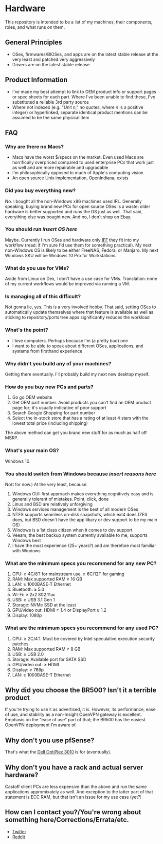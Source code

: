 # Hardware

This repository is intended to be a list of my machines, their components, roles, and what runs on them.

## General Principles

* OSes, firmwares/BIOSes, and apps are on the latest stable release at the very least and patched very aggressively
* Drivers are on the latest stable release

## Product Information

* I've made my best attempt to link to OEM product info or support pages or spec sheets for each part. Where I've been unable to find these, I've substituted a reliable 3rd party source
* Where not indexed (e.g. "Unit *n*," no quotes, where *n* is a positive integer) or hyperlinked, separate identical product mentions can be assumed to be the same physical item

## FAQ

### Why are there no Macs?

* Macs have the worst $/specs on the market. Even used Macs are horrifically overpriced compared to used enterprise PCs that work just as well and are more repairable and upgradable
* I'm philosophically opposed to much of Apple's computing vision
* An open source Unix implementation, OpenIndiana, exists

### Did you buy everything new?

No. I bought all the non-Windows x86 machines used IRL. Generally speaking, buying brand new PCs for open source OSes is a waste: older hardware is better supported and runs the OS just as well. That said, everything else was bought new. And no, I don't shop on Ebay.

### You should run *insert OS here*

Maybe. Currently I run OSes and hardware only [IFF](https://en.wikipedia.org/wiki/If_and_only_if) they fit into my workflow (read: if I'm sure I'd use them for something practical). My next non-Windows OS is likely to be either FreeNAS, Fedora, or Manjaro. My next Windows SKU will be Windows 10 Pro for Workstations. 

### What do you use for VMs?

Aside from Linux on Dex, I don't have a use case for VMs. Translation: none of my current workflows would be improved via running a VM. 

### Is managing all of this difficult?

Not gonna lie, yes. This is a very involved hobby. That said, setting OSes to automatically update themselves where that feature is available as well as sticking to repository/ports tree apps significantly reduces the workload

### What's the point?

* I love computers. Perhaps because I'm (a pretty bad) one
* I want to be able to speak about different OSes, applications, and systems from firsthand experience

### Why didn't you build any of your machines?

Getting there eventually. I'll probably build my next new desktop myself.

### How do you buy new PCs and parts?

1. Go go OEM website
2. Get OEM part number. Avoid products you can't find an OEM product page for; it's usually indicative of poor support
3. Search Google Shopping for part number
4. Select the in-stock store that has a rating of at least 4 stars with the lowest total price (including shipping)

The above method can get you brand new stuff for as much as half off MSRP.

### What's your main OS?

Windows 10.

### You should switch from Windows because *insert reasons here*

No(t for now.) At the very least, because:

1. Windows GUI-first approach makes everything cognitively easy and is generally tolerant of mistakes. Point, click, done
2. Linux and BSD are relatively unforgiving 
3. Windows services management is the best of all modern OSes
4. NTFS supports seamless on-disk snapshots, which ext4 does (ZFS does, but BSD doesn't have the app libary or dev support to be my main OS)
5. Windows is a 1st class citizen when it comes to dev support
6. Veeam, the best backup system currently available to me, supports Windows best
7. I have the most experience (25+ years?) and am therefore most familiar with Windows

### What are the minimum specs you recommend for any new PC?

1. CPU: ≥ 4C/8T for mainstream use, ≥ 6C/12T for gaming
2. RAM: Max supported RAM ≥ 16 GB
3. LAN: ≥ 1000BASE-T Ethernet
4. Bluetooth: ≥ 5.0
5. Wi-Fi: ≥ 2x2 802.11ac
6. USB: ≥ USB 3.1 Gen 1
7. Storage: NVMe SSD at the least
8. GPU/video out: HDMI ≥ 1.4 or DisplayPort ≥ 1.2
9. Display: 1080p

### What are the minimum specs you recommend for any used PC?

1. CPU: ≥ 2C/4T. Must be covered by Intel speculative execution security patches 
2. RAM: Max supported RAM ≥ 8 GB
3. USB: ≥ USB 2.0
4. Storage: Available port for SATA SSD
5. GPU/video out: ≥ HDMI
6. Display: ≥ 768p
7. LAN: ≥ 1000BASE-T Ethernet

## Why did you choose the BR500? Isn't it a terrible product

If you're trying to use it as advertised, it is. However, its performance, ease of use, and stability as a non-Insight OpenVPN gateway is excellent. Emphasis on the "ease of use" part of that; the BR500 has the easiest OpenVPN deployment I'm aware of. 

## Why don't you use pfSense? 

That's what the [Dell OptiPlex 3010](https://github.com/jdrch/Hardware/blob/master/Unused.md#unused-pcs) is for (eventually).

## Why don't you have a rack and actual server hardware?

Castoff client PCs are less expensive than the above and run the same applications appromixately as well. And exception to the latter part of that statement is ECC RAM, but that isn't an issue for my use case (yet?)

## How can I contact you?/You're wrong about something here/Corrections/Errata/etc. 

* [Twitter](https://twitter.com/jdrch)
* [Reddit](https://www.reddit.com/user/jdrch)
